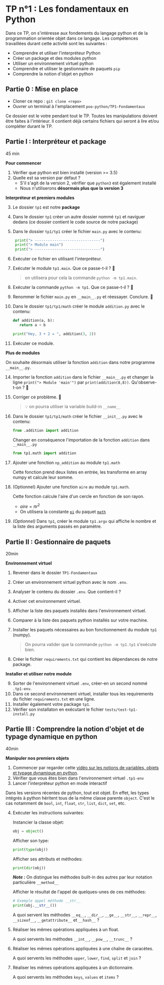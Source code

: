 # TP n°1 : Les fondamentaux en Python

Dans ce TP, on s'intéresse aux fondements du langage python et de la programmation orientée objet dans ce langage. Les compétences travaillées durant cette activité sont les suivantes : 

- Comprendre et utiliser l'interpréteur Python
- Créer un package et des modules python
- Utiliser un environnement virtuel python
- Comprendre et utiliser le gestionnaire de paquets `pip`
- Comprendre la notion d'objet en python

## Partie 0 : Mise en place
- Cloner ce repo : `git clone <repo>`
- Ouvrer un terminal à l'emplacement `poo-python/TP1-Fondamentaux`

Ce dossier est le votre pendant tout le TP. Toutes les manipulations doivent être faites à l'intérieur. Il contient déjà certains fichiers qui seront à lire et/ou compléter durant le TP.  

## Partie I : Interpréteur et package 
45 min

**Pour commencer**

1. Vérifier que python est bien installé (version >= 3.5)
1. Quelle est sa version par défaut ?
   - S'il s'agit de la version 2, vérifier que `python3` est également installé
   - Nous n'utiliserons **désormais plus que la version 3**
     
**Interpréteur et premiers modules**

3. Le dossier `tp1` est notre **package**
1. Dans le dossier `tp1` créer un autre dossier nommé `tp1` et naviguer dedans (ce dossier contient le code source de notre package)
1. Dans le dossier `tp1/tp1` créer le fichier `main.py` avec le contenu:
      ```python
       print("> ------------------------------")
       print("> Module main")
       print("> ------------------------------")
      ```
1. Exécuter ce fichier en utilisant l'interpréteur.
1. Exécuter le module `tp1.main`. Que ce passe-t-il ? 🚩
   > on utilisera pour cela la commande `python -m tp1.main`.
1. Exécuter la commande `python -m tp1`. Que ce passe-t-il ? 🚩
1. Renommer le fichier `main.py` en `__main__.py` et réessayer. Conclure. 🚩
1. Dans le dossier `tp1/tp1/math` créer le module `addition.py` avec le contenu:
      ```python
      def addition(a, b):
         return a + b
      
      print("Hey, 3 + 2 = ", addition(3, 2))
      ```
   
1. Exécuter ce module.

**Plus de modules**

On souhaite désormais utiliser la fonction `addition` dans notre programme `__main__.py`.

14. Importer la fonction `addition` dans le fichier `__main__.py` et changer la ligne `print("> Module 'main'")` par `print(addition(8,8))`. Qu'observe-t-on ? 🚩

1. Corriger ce problème. 🚩
   > 💡 on pourra utiliser la variable build-in `__name__`

1. Dans le dossier `tp1/tp1/math` créer le fichier `__init__.py` avec le contenu:
   ```python
   from .addition import addition
   ```
   Changer en conséquence l'importation de la fonction `addition` dans `__main__.py` 
   ```python
   from tp1.math import addition
   ```
1. Ajouter une fonction `np_addition` au module `tp1.math`

   Cette fonction prend deux listes en entrée, les transforme en array numpy et calcule leur somme. 

1. (Optionnel) Ajouter une fonction `aire` au module `tp1.math`.

   Cette fonction calcule l'aire d'un cercle en fonction de son rayon.
      - $aire = \pi r^2$
      - On utilisera la constante [`pi`](https://docs.python.org/3/library/math.html#math.pi) du paquet [`math`](https://docs.python.org/3/library/math.html#math.pi)
1. *(Optionnel)* Dans `tp1`, créer le module `tp1.argv` qui affiche le nombre et la liste des arguments passés en paramètre.

## Partie II : Gestionnaire de paquets 
20min

**Environnement virtuel**
1. Revener dans le dossier `TP1-Fondamentaux`
1. Créer un environnement virtuel python avec le nom `.env`.
1. Analyser le contenu du dossier `.env`. Que contient-il ?
1. Activer cet environnement virtuel.
1. Afficher la liste des paquets installés dans l'environnement virtuel.
1. Comparer à la liste des paquets python installés sur votre machine. 
1. Installer les paquets nécessaires au bon fonctionnement du module `tp1` (numpy).
   > On pourra valider que la commande `python -m tp1.tp1` s'exécute bien.

1. Créer le fichier `requirements.txt` qui contient les dépendances de notre package.
   
**Installer et utiliser notre module**

9. Sorter de l'environnement virtuel `.env`, créer-en un second nommé `.tp1-env`.
1. Dans ce second environnement virtuel, installer tous les requirements du fichier `requirements.txt` en une ligne.
1. Installer également votre package `tp1`.
1. Vérifier son installaton en exécutant le fichier `tests/test-tp1-install.py`

## Partie III : Comprendre la notion d'objet et de typage dynamique en python 
40min

**Manipuler nos premiers objets**
1. Commencer par regarder cette [vidéo sur les notions de variables, objets et typage dynamique en python](https://www.youtube.com/watch?v=vSsTKNCSKnU).
1. Vérifier que vous êtes bien dans l'environnement virtuel `.tp1-env`
1. Lancer l'interpréteur python en mode interactif

Dans les versions récentes de python, tout est objet. En effet, les types intégrés à python héritent tous de la même classe parente `object`. C'est le cas notamment de `bool`, `int`, `float`, `str`, `list`, `dict`, `set`, etc.


4. Exécuter les instructions suivantes:
   
   Instancier la classe objet:
   ```python
   obj = object()
   ```

   Afficher son type:
   ```python
   print(type(obj))
   ```

   Afficher ses attributs et méthodes:
   ```python
   print(dir(obj))
   ```
   
   ***Note :*** On distingue les méthodes built-in des autres par leur notation particulière `__method__`
   
   Afficher le résultat de l'appel de quelques-unes de ces méthodes:
   ```python
   # Exemple appel méthode __str__
   print(obj.__str__())
   ```
   A quoi servent les méthodes `__eq__`, `__dir__`, `__ge__`, `__str__`, `__repr__`, `__sizeof__`, `__getattribute__` et `__hash__` ? 

1. Réaliser les mêmes opérations appliquées à un float.
   
   A quoi servents les méthodes `__int__`, `__pow__`, `__trunc__` ?

1. Réaliser les mêmes opérations appliquées à une chaîne de caracètes.

   A quoi servents les méthodes `upper`, `lower`, `find`, `split` et `join` ?

1. Réaliser les mêmes opérations appliquées à un dictionnaire.

   A quoi servents les méthodes `keys`, `values` et `items` ?
